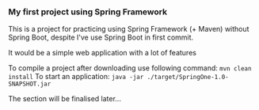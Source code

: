 ### My first project using Spring Framework

This is a project for practicing using Spring Framework (+ Maven) without Spring Boot, despite I've use Spring Boot in first commit. 

It would be a simple web application with a lot of features

To compile a project after downloading use following command:
```mvn clean install```
To start an application:
```java -jar ./target/SpringOne-1.0-SNAPSHOT.jar```

The section will be finalised later...

